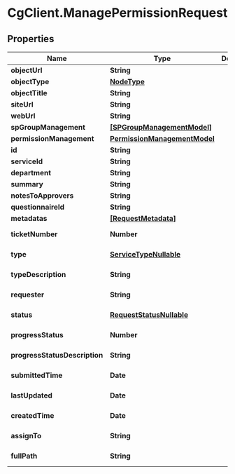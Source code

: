# CgClient.ManagePermissionRequest

## Properties

Name | Type | Description | Notes
------------ | ------------- | ------------- | -------------
**objectUrl** | **String** |  | [optional] 
**objectType** | [**NodeType**](NodeType.md) |  | [optional] 
**objectTitle** | **String** |  | [optional] 
**siteUrl** | **String** |  | [optional] 
**webUrl** | **String** |  | [optional] 
**spGroupManagement** | [**[SPGroupManagementModel]**](SPGroupManagementModel.md) |  | [optional] 
**permissionManagement** | [**PermissionManagementModel**](PermissionManagementModel.md) |  | [optional] 
**id** | **String** |  | [optional] 
**serviceId** | **String** |  | [optional] 
**department** | **String** |  | [optional] 
**summary** | **String** |  | [optional] 
**notesToApprovers** | **String** |  | [optional] 
**questionnaireId** | **String** |  | [optional] 
**metadatas** | [**[RequestMetadata]**](RequestMetadata.md) |  | [optional] 
**ticketNumber** | **Number** |  | [optional] [readonly] 
**type** | [**ServiceTypeNullable**](ServiceTypeNullable.md) |  | [optional] [readonly] 
**typeDescription** | **String** |  | [optional] [readonly] 
**requester** | **String** |  | [optional] [readonly] 
**status** | [**RequestStatusNullable**](RequestStatusNullable.md) |  | [optional] [readonly] 
**progressStatus** | **Number** |  | [optional] [readonly] 
**progressStatusDescription** | **String** |  | [optional] [readonly] 
**submittedTime** | **Date** |  | [optional] [readonly] 
**lastUpdated** | **Date** |  | [optional] [readonly] 
**createdTime** | **Date** |  | [optional] [readonly] 
**assignTo** | **String** |  | [optional] [readonly] 
**fullPath** | **String** |  | [optional] [readonly] 


